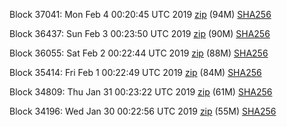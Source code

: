 Block 37041: Mon Feb  4 00:20:45 UTC 2019 [zip](https://dash-bootstrap.ams3.digitaloceanspaces.com/testnet/2019-02-04/bootstrap.dat.zip) (94M) [SHA256](https://dash-bootstrap.ams3.digitaloceanspaces.com/testnet/2019-02-04/sha256.txt)

Block 36437: Sun Feb  3 00:23:50 UTC 2019 [zip](https://dash-bootstrap.ams3.digitaloceanspaces.com/testnet/2019-02-03/bootstrap.dat.zip) (90M) [SHA256](https://dash-bootstrap.ams3.digitaloceanspaces.com/testnet/2019-02-03/sha256.txt)

Block 36055: Sat Feb  2 00:22:44 UTC 2019 [zip](https://dash-bootstrap.ams3.digitaloceanspaces.com/testnet/2019-02-02/bootstrap.dat.zip) (88M) [SHA256](https://dash-bootstrap.ams3.digitaloceanspaces.com/testnet/2019-02-02/sha256.txt)

Block 35414: Fri Feb  1 00:22:49 UTC 2019 [zip](https://dash-bootstrap.ams3.digitaloceanspaces.com/testnet/2019-02-01/bootstrap.dat.zip) (84M) [SHA256](https://dash-bootstrap.ams3.digitaloceanspaces.com/testnet/2019-02-01/sha256.txt)

Block 34809: Thu Jan 31 00:23:22 UTC 2019 [zip](https://dash-bootstrap.ams3.digitaloceanspaces.com/testnet/2019-01-31/bootstrap.dat.zip) (61M) [SHA256](https://dash-bootstrap.ams3.digitaloceanspaces.com/testnet/2019-01-31/sha256.txt)

Block 34196: Wed Jan 30 00:22:56 UTC 2019 [zip](https://dash-bootstrap.ams3.digitaloceanspaces.com/testnet/2019-01-30/bootstrap.dat.zip) (55M) [SHA256](https://dash-bootstrap.ams3.digitaloceanspaces.com/testnet/2019-01-30/sha256.txt)
